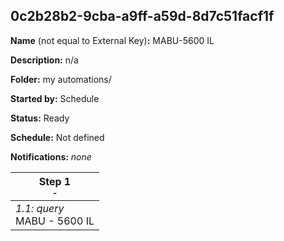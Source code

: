 ## 0c2b28b2-9cba-a9ff-a59d-8d7c51facf1f

**Name** (not equal to External Key)**:** MABU-5600 IL

**Description:** n/a

**Folder:** my automations/

**Started by:** Schedule

**Status:** Ready

**Schedule:** Not defined

**Notifications:** _none_


| Step 1<br>_<small>-</small>_ |
| --- |
| _1.1: query_<br>MABU - 5600 IL |
